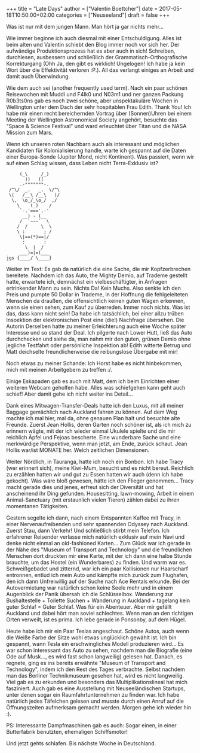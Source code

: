 +++
title = "Late Days"
author = ["Valentin Boettcher"]
date = 2017-05-18T10:50:00+02:00
categories = ["Neuseeland"]
draft = false
+++

Was ist nur mit dem jungen Mann. Man hört ja gar nichts mehr...

Wie immer beginne ich auch diesmal mit einer Entschuldigung. Alles ist
beim alten und Valentin schiebt den Blog immer noch vor sich her.  Der
aufwändige Produktionsprozess hat es aber auch in sich! Schreiben,
durchlesen, ausbessern und schließlich der Grammatisch-Orthografische
Korrekturgang (Ohh Ja, den gibt es wirklich! Ungelogen! Ich habe ja
kein Wort über die Effektivität verloren :P.). All das verlangt
einiges an Arbeit und damit auch Überwindung.

Wie dem auch sei (another frequently used term). Nach ein paar schönen
Reisewochen mit Muddi und F4lk0 und N03m1 und ner ganzen Packung
R0b3ts0ns gab es noch zwei schöne, aber unspektakuläre Wochen in
Wellington unter dem Dach der sehr hospitablen Frau Edith. Thank You!
Ich habe mir einen recht bereichernden Vortrag über (Sonnen)Uhren bei
einem Meeting der Wellington Astronomical Society angehört, besuchte
das "Space & Science Festival" und ward erleuchtet über Titan und die
NASA Mission zum Mars.

Wenn ich unseren roten Nachbarn auch als interessant und möglichen
Kandidaten für Kolonialisierung handle, warte ich gespannt auf die
Daten einer Europa-Sonde (Jupiter Mond, nicht Kontinent). Was
passiert, wenn wir auf einen Schlag wissen, dass Leben nicht
Terra-Exklusiv ist?

```nil
     (_\     /_)
       ))   ((
     .-"""""""-.
 /^\/  _.   _.  \/^\
 \(   /__\ /__\   )/
  \,  \o_/_\o_/  ,/
    \    (_)    /
     `-.'==='.-'
      __) - (__
     /  `~~~`  \
    /  /     \  \
    \ :       ; /
     \|==(*)==|/
      :       :
       \  |  /
     ___)=|=(___
jgs {____/ \____}
```

Weiter im Text: Es gab da natürlich die eine Sache, die mir
Kopfzerbrechen bereitete. Nachdem ich das Auto, the Mighty Demio, auf
Trademe gestellt hatte, erwartete ich, demnächst ein
vielbeschäftigter, in Anfragen ertrinkender Mann zu sein. Nichts Da!
Kein Muchs. Also senkte ich den Preis und pumpte 50 Dollar in Trademe,
in der Hoffnung die fehlgeleiteten Menschen da draußen, die
offensichtlich keinen guten Wagen erkennen, wenn sie einen sehen, zum
Kauf zu überreden. Immer noch nichts. Was ist das, dass kann nicht
sein! Da habe ich tatsächlich, bei einer allzu trüben Insoektion der
elektronischen Post eine (die!)  Nachfrage übersehen. Die Autorin
Derselben hatte zu meiner Erleichterung auch eine Woche später
Interesse und so stand der Deal. Ich pilgerte nach Lower Hutt, ließ
das Auto durchchecken und siehe da, man nahm mir den guten, grünen
Demio ohne jegliche Testfahrt oder persönliche Inspektion ab! Edith
witterte Betrug und Matt deichselte freundlicherweise die reibungslose
Übergabe mit mir!

Noch etwas zu meiner Schande: Ich Horst habe es nicht hinbekommen,
mich mit meinen Arbeitgebern zu treffen :/.

Einige Eskapaden gab es auch mit Matt, dem ich beim Einrichten einer
weiteren Webcam geholfen habe. Alles was schiefgehen kann geht auch
schief! Aber damit gehe ich nicht weiter ins Detail...

Dank eines Mitwagen-Transfer-Deals hatte ich den Luxus, mit all meiner
Baggage gemächlich nach Auckland fahren zu können. Auf dem Weg machte
ich mal hier, mal da, ohne genauen Plan halt und besuchte alte
Freunde. Zuerst Jean Hollis, deren Garten noch schöner ist, als ich
mich zu erinnern wägte, mit der ich wieder einmal Ukulele spielte und
die mir reichlich Äpfel und Fejoas bescherte. Eine wunderbare Sache
und eine merkwürdige Perspektive, wenn man jetzt, am Ende, zurück
schaut. Jean Hollis war/ist MONATE her. Welch zeitlichen Dimensionen.

Weiter Nördlich, in Tauranga, hatte ich noch ein Bonbon. Ich habe
Tracy (wer erinnert sich), meine Kiwi-Mum, besucht und es nicht
bereut. Reichlich zu erzählen hatten wir und gut zu Essen hatten wir
auch (denn ich habe gekocht). Was wäre bloß gewesen, hätte ich den
Flieger genommen... Tracy macht gerade dies und jenes, erfreut sich
der Diversität und hat anscheinend ihr Ding gefunden. Housesitting,
lawn-mowing, Arbeit in einem Animal-Sanctuary (mit erstaunlich vielen
Tieren) zählen dabei zu ihren momentanen Tätigkeiten.

Gestern segelte ich dann, nach einem Entspannten Kaffee mit Tracy, in
einer Nervenaufreibenden und sehr spannenden Odyssey nach
Auckland. Zuerst Stau, dann Verkehr! Und schließlich stirbt mein
Telefon. Ich erfahrener Reisender verlasse mich natürlich exklusiv auf
mein Navi und denke nicht einmal an old-fashioned Karten... Zum Glück
war ich gerade in der Nähe des "Museum of Transport and Technology"
und die freundlichen Menschen dort druckten mir eine Karte, mit der
ich dann eine halbe Stunde brauchte, um das Hostel (ein Wunderbares)
zu finden. Und warm war es. Schweißgebadet und zitternd, war ich ein
paar Kollisionen nur Haarscharf entronnen, entlud ich mein Auto und
kämpfte mich zurück zum Flughafen, den ich dann Unfreiwillig auf der
Suche nach Ace Rentals erkunde. Bei der Autovermietung war natürlich
schon keine Seele mehr und in einem Augenblick der Panik übersah ich
die Schlüsselbox. Wanderung zur Bushaltestelle + Toilette Suchen +
Wanderung in Auckland + tagelang kein guter Schlaf = Guter Schlaf. Was
für ein Abenteuer. Aber mir gefällt Auckland und dabei hört man soviel
schlechtes. Wenn man an den richtigen Orten verweilt, ist es
prima. Ich lebe gerade in Ponsonby, auf dem Hügel.

Heute habe ich mir ein Paar Teslas angeschaut. Schöne Autos, auch wenn
die Weiße Farbe der Sitze wohl etwas unglücklich gewählt ist. Ich bin
gespannt, wann Tesla ein erschwingliches Modell produzieren wird... Es
war schon interessant das Auto zu sehen, nachdem man die Biografie
(eine Ode auf Musk..., es wird fast schon langweilig) gelesen hat.
Danach, es regnete, ging es ins bereits erwähnte "Museum of Transport
and Technology", indem ich den Rest des Tages verbrachte. Selbst
nachdem man das Berliner Technikmuseum gesehen hat, wird es nicht
langweilig. Viel gab es zu erkunden und besonders das
Multiplikationslineal hat mich fasziniert. Auch gab es eine
Ausstellung mit Neuseeländischen Startups, unter denen sogar ein
Raumfahrtunternehmen zu finden war. Ich habe natürlich jedes Täfelchen
gelesen und musste durch einen Anruf auf die Öffnungszeiten aufmerksam
gemacht werden. Morgen gehe ich wieder hin :).

PS: Interessante Dampfmaschinen gab es auch: Sogar einen, in einer
Butterfabrik benutzten, ehemaligen Schiffsmotor!

Und jetzt gehts schlafen.  Bis nächste Woche in Deutschland.